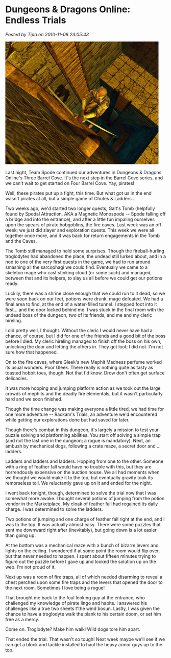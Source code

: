 # Dungeons & Dragons Online: Endless Trials

*Posted by Tipa on 2010-11-08 23:05:43*

[![](../../../uploads/2010/11/dndclient-2010-11-08-21-15-15-11-480x384.jpg "Rackam's Trial")](../../../uploads/2010/11/dndclient-2010-11-08-21-15-15-11.jpg)

Last night, Team Spode continued our adventures in Dungeons & Dragons Online's Three Barrel Cove. It's the next step in the Barrel Cove series, and we can't wait to get started on Four Barrel Cove. Yay, pirates!

Well, these pirates put up a fight, this time. But what got us in the end wasn't pirates at all, but a simple game of Chutes & Ladders...


Two weeks ago, we'd started two longer quests, Galt's Tomb (helpfully found by Spodal Attraction, AKA a Magnetic Monospode -- Spode falling off a bridge and into the entrance), and after a little fun impaling ourselves upon the spears of pirate hobgoblins, the fire caves. Last week was an off week; we just did slayer and exploration quests. This week we were all together once more, and it was back for return engagements in the Tomb and the Caves.

The Tomb still managed to hold some surprises. Though the fireball-hurling troglodytes had abandoned the place, the undead still lurked about, and in a nod to one of the very first quests in the game, we had to run around smashing all the sarcophagi we could find. Eventually we came to a skeleton mage who cast stinking cloud (or some such) and managed, between that and its helpers, to slay us all before we could get our potions ready.

Luckily, there was a shrine close enough that we could run to it dead, so we were soon back on our feet, potions were drunk, mage defeated. We had a final area to find, at the end of a water-filled tunnel. I stepped foot into it first... and the door locked behind me. I was stuck in the final room with the undead boss of the dungeon, two of its friends, and me and my cleric hireling.

I did pretty well, I thought. Without the cleric I would never have had a chance, of course, but I did for one of the friends and a good bit of the boss before I died. My cleric hireling managed to finish off the boss on his own, unlocking the door and letting the others in. They got loot; I did not. I'm not sure how that happened.

On to the fire caves, where Gleek's new Mephit Madness perfume worked its usual wonders. Poor Gleek. There really is nothing quite as tasty as toasted hobbit toes, though. Not that I'd know. Drow don't often get surface delicacies.

It was more hopping and jumping platform action as we took out the large crowds of mephits and the deadly fire elementals, but it wasn't particularly hard and we soon finished.

Though the time change was making everyone a little tired, we had time for one more adventure -- Rackam's Trials, an adventure we'd encountered while getting our explorations done but had saved for later.

Though there's combat in this dungeon, it's largely a mission to test your puzzle solving and platforming abilities. You start off solving a simple trap (and not the last one in the dungeon; a rogue is mandatory). Next, an ambush by mechanical dogs, following a crate maze, a secret door and ... ladders.

Ladders and ladders and ladders. Hopping from one to the other. Someone with a ring of feather fall would have no trouble with this, but they are horrendously expensive on the auction house. We all had moments when we thought we would make it to the top, but eventually gravity took its remorseless toll. We reluctantly gave up on it and ended for the night.

I went back tonight, though, determined to solve the trial now that I was somewhat more awake. I bought several potions of jumping from the potion vendor in the Marketplace. My cloak of feather fall had regained its daily charge. I was determined to solve the ladders.

Two potions of jumping and one charge of feather fall right at the end, and I was to the top. It was actually almost easy. There were some puzzles that sent me downward right after (inevitably), but going down is a lot easier than going up.

At the bottom was a mechanical maze with a bunch of bizarre levers and lights on the ceiling. I wondered if at some point the room would flip over, but that never needed to happen. I spent about fifteen minutes trying to figure out the puzzle before I gave up and looked the solution up on the web. I'm not proud of it.

Next up was a room of fire traps, all of which needed disarming to reveal a chest perched upon some fire traps and the levers that opened the door to the next room. Sometimes I love being a rogue!

That brought me back to the foul looking guy at the entrance, who challenged my knowledge of pirate lingo and habits. I answered his challenges like a true two sheets t'the wind bosun. Lastly, I was given the chance to have a troglodyte walk the plank to his certain doom, or set him free as a mercy. 

Come on. Troglodyte? Make him walk! Wild dogs tore him apart.

That ended the trial. That wasn't so tough! Next week maybe we'll see if we can get a block and tackle installed to haul the heavy armor guys up to the top. 

